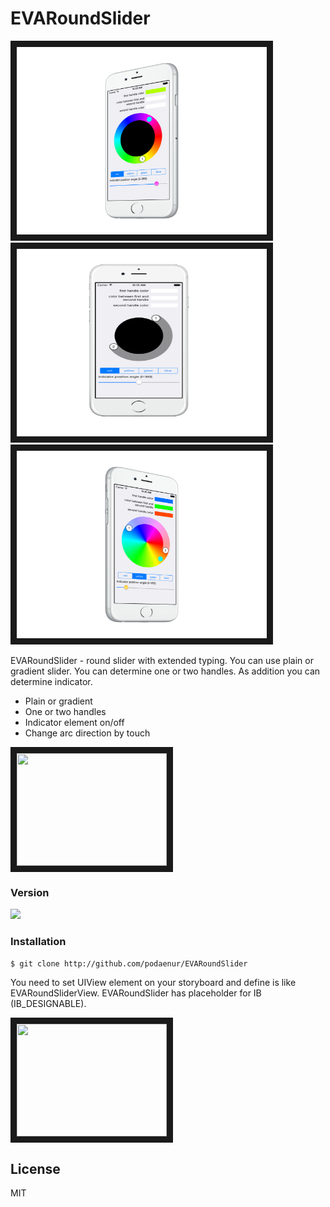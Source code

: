 # EVARoundSlider

<img src="https://github.com/podaenur/EVARoundSlider/blob/master/DEMO/previews/iphone6_silver_side2.png" 
width="400" height="300" border="10" />
<img src="https://github.com/podaenur/EVARoundSlider/blob/master/DEMO/previews/iphone6_silver_portrait.png" 
width="400" height="300" border="10" />
<img src="https://github.com/podaenur/EVARoundSlider/blob/master/DEMO/previews/iphone6_silver_side1.png" 
width="400" height="300" border="10" />

EVARoundSlider - round slider with extended typing. You can use plain or gradient slider. You can determine one or two handles. As addition you can determine indicator.

  - Plain or gradient
  - One or two handles
  - Indicator element on/off
  - Change arc direction by touch

<a href="https://youtu.be/6FqsfMz0wWw" target="_blank">
<img src="https://i.ytimg.com/vi/6FqsfMz0wWw/2.jpg?time=1456823296371" 
width="240" height="180" border="10" />
</a>

### Version
<img src="https://img.shields.io/badge/version-1.0.0-green.svg"/>

### Installation

```sh
$ git clone http://github.com/podaenur/EVARoundSlider
```
You need to set UIView element on your storyboard and define is like EVARoundSliderView. EVARoundSlider has placeholder for IB (IB_DESIGNABLE).

<a href="https://youtu.be/moi_cEGQVwA" target="_blank">
<img src="https://i.ytimg.com/vi/moi_cEGQVwA/2.jpg?time=1456823394704" 
width="240" height="180" border="10" />
</a>


License
----

MIT

